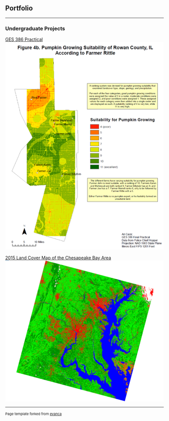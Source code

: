 ## Portfolio

---

### Undergraduate Projects


[GES 386 Practical](/pdf/GES386_Practical.pdf)
<img src="images/386Practical.PNG"/>


[2015 Land Cover Map of the Chesapeake Bay Area](/sample_page.md)
<img src="images/2015LandCover.PNG"/>


---
<p style="font-size:11px">Page template forked from <a href="https://github.com/evanca/quick-portfolio">evanca</a></p>
<!-- Remove above link if you don't want to attibute -->
